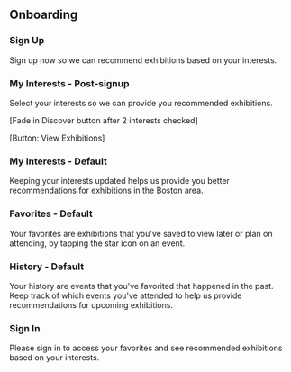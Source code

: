 ## Onboarding

### Sign Up

Sign up now so we can recommend exhibitions based on your interests.

### My Interests - Post-signup

Select your interests so we can provide you recommended exhibitions.

[Fade in Discover button after 2 interests checked]

[Button: View Exhibitions]

### My Interests - Default

Keeping your interests updated helps us provide you better recommendations for exhibitions in the Boston area.

### Favorites - Default

Your favorites are exhibitions that you've saved to view later or plan on attending, by tapping the star icon on an event.

### History - Default

Your history are events that you've favorited that happened in the past. Keep track of which events you've attended to help us provide recommendations for upcoming exhibitions.

### Sign In 

Please sign in to access your favorites and see recommended exhibitions based on your interests.
